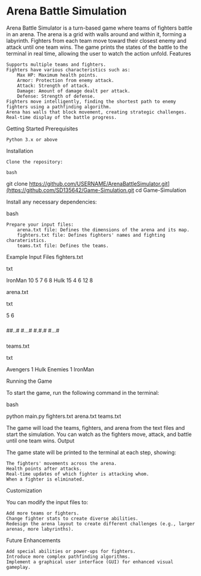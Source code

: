 # Arena Battle Simulation

Arena Battle Simulator is a turn-based game where teams of fighters battle in an arena. The arena is a grid with walls around and within it, forming a labyrinth. Fighters from each team move toward their closest enemy and attack until one team wins. The game prints the states of the battle to the terminal in real time, allowing the user to watch the action unfold.
Features

    Supports multiple teams and fighters.
    Fighters have various characteristics such as:
        Max HP: Maximum health points.
        Armor: Protection from enemy attack.
        Attack: Strength of attack.
        Damage: Amount of damage dealt per attack.
        Defense: Strength of defense.
    Fighters move intelligently, finding the shortest path to enemy fighters using a pathfinding algorithm.
    Arena has walls that block movement, creating strategic challenges.
    Real-time display of the battle progress.

Getting Started
Prerequisites

    Python 3.x or above

Installation

    Clone the repository:

    bash

git clone https://github.com/USERNAME/ArenaBattleSimulator.git](https://github.com/SD135642/Game-Simulation.git
cd Game-Simulation

Install any necessary dependencies:

bash

    Prepare your input files:
        arena.txt file: Defines the dimensions of the arena and its map.
        fighters.txt file: Defines fighters' names and fighting charateristics.
        teams.txt file: Defines the teams.

Example Input Files
fighters.txt

txt

IronMan
10 5 7 6 8
Hulk
15 4 6 12 8

arena.txt

txt

5 6
#####
##..#
#...#
#.#.#
#...#
#####

teams.txt

txt

Avengers 1
Hulk
Enemies 1
IronMan

Running the Game

To start the game, run the following command in the terminal:

bash

python main.py fighters.txt arena.txt teams.txt

The game will load the teams, fighters, and arena from the text files and start the simulation. You can watch as the fighters move, attack, and battle until one team wins.
Output

The game state will be printed to the terminal at each step, showing:

    The fighters' movements across the arena.
    Health points after attacks.
    Real-time updates of which fighter is attacking whom.
    When a fighter is eliminated.


Customization

You can modify the input files to:

    Add more teams or fighters.
    Change fighter stats to create diverse abilities.
    Redesign the arena layout to create different challenges (e.g., larger arenas, more labyrinths).

Future Enhancements

    Add special abilities or power-ups for fighters.
    Introduce more complex pathfinding algorithms.
    Implement a graphical user interface (GUI) for enhanced visual gameplay.
